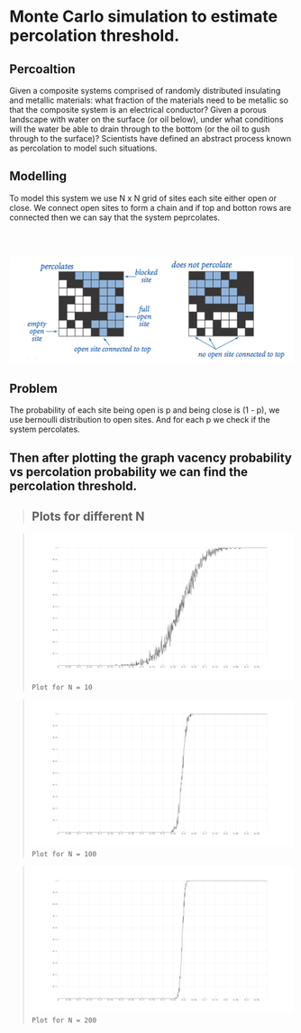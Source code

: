 # Monte Carlo simulation to estimate percolation threshold.	

## Percoaltion
Given a composite systems comprised of randomly distributed insulating and metallic materials: what fraction of the materials need to be metallic so that the composite system is an electrical conductor? Given a porous landscape with water on the surface (or oil below), under what conditions will the water be able to drain through to the bottom (or the oil to gush through to the surface)? Scientists have defined an abstract process known as percolation to model such situations.
<br>

## Modelling
To model this system we use N x N grid of sites each site either open or close. We connect open sites to form a chain and if top and botton rows are connected then we can say that the system peprcolates.

<br><br>

![alt text](percolation%20example.png)

## Problem
The probability of each site being open is p and being close is (1 - p), we use bernoulli distribution to open sites. And for each p we check if the system percolates.

## Then after plotting the graph vacency probability vs percolation probability we can find the percolation threshold.

> ## Plots for different N

>  ![alt text](Montecarlo%20Simulation%2010%20x%2010.png)
>  ``` Plot for N = 10```

> ![alt text](Montecarlo%20Simulation%20100%20x%20100.png)
>  ```Plot for N = 100```

> ![alt text](Montecarlo%20Simulation%20200%20x%20200.png)
>  ```Plot for N = 200```
